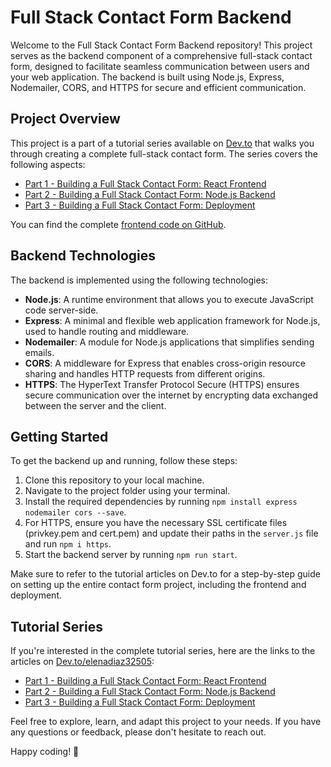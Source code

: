 # Full Stack Contact Form Backend

Welcome to the Full Stack Contact Form Backend repository! This project serves as the backend component of a comprehensive full-stack contact form, designed to facilitate seamless communication between users and your web application. The backend is built using Node.js, Express, Nodemailer, CORS, and HTTPS for secure and efficient communication.

## Project Overview

This project is a part of a tutorial series available on [Dev.to](https://dev.to/) that walks you through creating a complete full-stack contact form. The series covers the following aspects:

- [Part 1 - Building a Full Stack Contact Form: React Frontend](https://dev.to/elenadiaz32505/part-1-full-stack-contact-form-getting-started-react-frontend-2023-1bh4)
- [Part 2 - Building a Full Stack Contact Form: Node.js Backend](https://dev.to/elenadiaz32505/part-2-building-a-full-stack-contact-form-nodejs-backend-2023-jdp)
- [Part 3 - Building a Full Stack Contact Form: Deployment](https://dev.to/elenadiaz32505/part-3-building-a-full-stack-contact-form-deployment-2023-2dj6)

You can find the complete [frontend code on GitHub](https://github.com/diazelena325/contactform).

## Backend Technologies

The backend is implemented using the following technologies:

- **Node.js**: A runtime environment that allows you to execute JavaScript code server-side.
- **Express**: A minimal and flexible web application framework for Node.js, used to handle routing and middleware.
- **Nodemailer**: A module for Node.js applications that simplifies sending emails.
- **CORS**: A middleware for Express that enables cross-origin resource sharing and handles HTTP requests from different origins.
- **HTTPS**: The HyperText Transfer Protocol Secure (HTTPS) ensures secure communication over the internet by encrypting data exchanged between the server and the client.

## Getting Started

To get the backend up and running, follow these steps:

1. Clone this repository to your local machine.
2. Navigate to the project folder using your terminal.
3. Install the required dependencies by running `npm install express nodemailer cors --save`.
4. For HTTPS, ensure you have the necessary SSL certificate files (privkey.pem and cert.pem) and update their paths in the `server.js` file and run `npm i https`.
5. Start the backend server by running `npm run start`.

Make sure to refer to the tutorial articles on Dev.to for a step-by-step guide on setting up the entire contact form project, including the frontend and deployment.

## Tutorial Series

If you're interested in the complete tutorial series, here are the links to the articles on [Dev.to/elenadiaz32505](https://dev.to/elenadiaz32505):

- [Part 1 - Building a Full Stack Contact Form: React Frontend](https://dev.to/elenadiaz32505/part-1-full-stack-contact-form-getting-started-react-frontend-2023-1bh4)
- [Part 2 - Building a Full Stack Contact Form: Node.js Backend](https://dev.to/elenadiaz32505/part-2-building-a-full-stack-contact-form-nodejs-backend-2023-jdp)
- [Part 3 - Building a Full Stack Contact Form: Deployment](https://dev.to/elenadiaz32505/part-3-building-a-full-stack-contact-form-deployment-2023-2dj6)

Feel free to explore, learn, and adapt this project to your needs. If you have any questions or feedback, please don't hesitate to reach out.

Happy coding! 🚀
